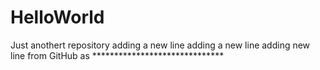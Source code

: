 # HelloWorld
Just anothert repository
adding a new line
adding a new line
adding new line from GitHub as ******************************

